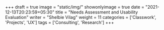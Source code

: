 +++
draft = true
image = "static/img/"
showonlyimage = true
date = "2021-12-13T20:23:59+05:30"
title = "Needs Assessment and Usability Evaluation"
writer = "Shelbie Vilag"
weight = 11
categories = ['Classwork', 'Projects', 'UX']
tags = ['Consulting', 'Research']
+++


<!--more-->